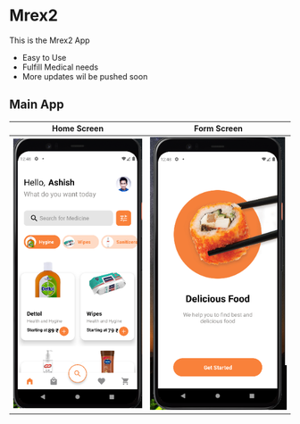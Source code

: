 # Mrex2
This is the Mrex2 App

- Easy to Use
- Fulfill Medical needs
- More updates wil be pushed soon

## Main App

|                          Home Screen                        |                          Form Screen                          |  
| :-----------------------------------------------------------: | :-----------------------------------------------------------: 
![](/Screenshots/Home.png)| ![](/Screenshots/OnBoarding.png)| 

